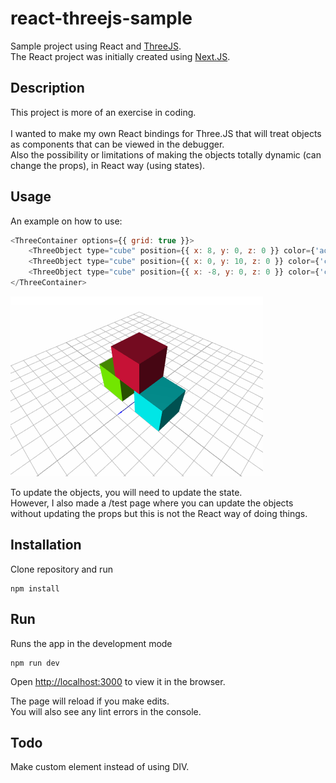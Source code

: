 react-threejs-sample
================

Sample project using React and [ThreeJS](https://www.npmjs.com/package/three).<br>
The React project was initially created using [Next.JS](https://nextjs.org/).


## Description
This project is more of an exercise in coding.<br><br>
I wanted to make my own React bindings for Three.JS that will treat objects
as components that can be viewed in the debugger.<br>
Also the possibility or limitations of making the objects totally dynamic (can change the props), in React way (using states).


## Usage

An example on how to use:

```js
<ThreeContainer options={{ grid: true }}>
    <ThreeObject type="cube" position={{ x: 8, y: 0, z: 0 }} color={'aqua'} />
    <ThreeObject type="cube" position={{ x: 0, y: 10, z: 0 }} color={'crimson'} />
    <ThreeObject type="cube" position={{ x: -8, y: 0, z: 0 }} color={'chartreuse'} />
</ThreeContainer>
```

![Sample](docs/screenshot.png)

To update the objects, you will need to update the state.<br>
However, I also made a /test page where you can update the objects without updating the props but this is not the React way of doing things. 


## Installation
Clone repository and run

```
npm install
```


## Run
Runs the app in the development mode

```
npm run dev
```

Open [http://localhost:3000](http://localhost:3000) to view it in the browser.

The page will reload if you make edits.<br>
You will also see any lint errors in the console.


## Todo
Make custom element instead of using DIV.
